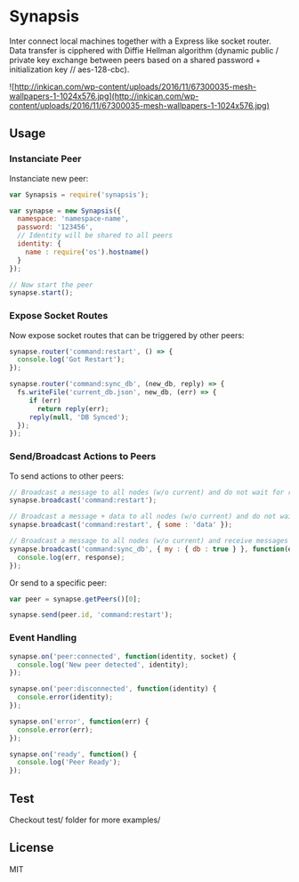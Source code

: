 
# Synapsis

Inter connect local machines together with a Express like socket router.
Data transfer is cipphered with Diffie Hellman algorithm (dynamic public / private key exchange between peers based on a shared password + initialization key // aes-128-cbc).

![http://inkican.com/wp-content/uploads/2016/11/67300035-mesh-wallpapers-1-1024x576.jpg](http://inkican.com/wp-content/uploads/2016/11/67300035-mesh-wallpapers-1-1024x576.jpg)

## Usage

### Instanciate Peer

Instanciate new peer:

```javascript
var Synapsis = require('synapsis');

var synapse = new Synapsis({
  namespace: 'namespace-name',
  password: '123456',
  // Identity will be shared to all peers
  identity: {
    name : require('os').hostname()
  }
});

// Now start the peer
synapse.start();
```

### Expose Socket Routes

Now expose socket routes that can be triggered by other peers:

```javascript
synapse.router('command:restart', () => {
  console.log('Got Restart');
});

synapse.router('command:sync_db', (new_db, reply) => {
  fs.writeFile('current_db.json', new_db, (err) => {
     if (err)
       return reply(err);
     reply(null, 'DB Synced');
  });
});
```

### Send/Broadcast Actions to Peers

To send actions to other peers:

```javascript
// Broadcast a message to all nodes (w/o current) and do not wait for response
synapse.broadcast('command:restart');

// Broadcast a message + data to all nodes (w/o current) and do not wait for response
synapse.broadcast('command:restart', { some : 'data' });

// Broadcast a message to all nodes (w/o current) and receive messages from each (RPC like)
synapse.broadcast('command:sync_db', { my : { db : true } }, function(err, response) {
  console.log(err, response);
});
```

Or send to a specific peer:

```javascript
var peer = synapse.getPeers()[0];

synapse.send(peer.id, 'command:restart');
```

### Event Handling

```javascript
synapse.on('peer:connected', function(identity, socket) {
  console.log('New peer detected', identity);
});

synapse.on('peer:disconnected', function(identity) {
  console.error(identity);
});

synapse.on('error', function(err) {
  console.error(err);
});

synapse.on('ready', function() {
  console.log('Peer Ready');
});
```

## Test

Checkout test/ folder for more examples/

## License

MIT
